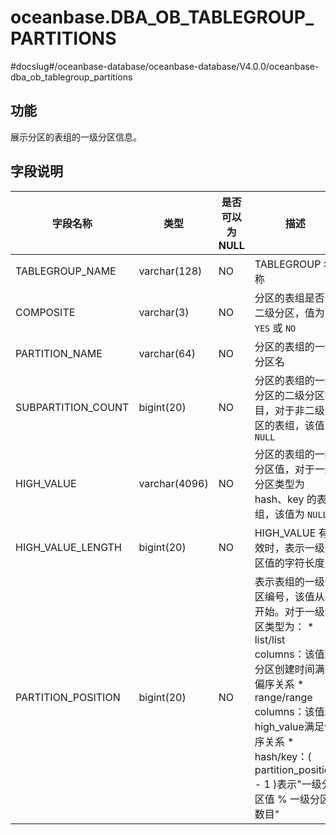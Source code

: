 oceanbase.DBA_OB_TABLEGROUP_PARTITIONS 
===========================================================
#docslug#/oceanbase-database/oceanbase-database/V4.0.0/oceanbase-dba_ob_tablegroup_partitions


功能 
-------------------

展示分区的表组的一级分区信息。

字段说明 
----------------------



|        字段名称        |      类型       | 是否可以为 NULL |                                                                                                                                                        描述                                                                                                                                                         |
|--------------------|---------------|------------|-------------------------------------------------------------------------------------------------------------------------------------------------------------------------------------------------------------------------------------------------------------------------------------------------------------------|
| TABLEGROUP_NAME    | varchar(128)  | NO         | TABLEGROUP 名称                                                                                                                                                                                                                                                                                                     |
| COMPOSITE          | varchar(3)    | NO         | 分区的表组是否为二级分区，值为 `YES` 或 `NO`                                                                                                                                                                                                                                                                                      |
| PARTITION_NAME     | varchar(64)   | NO         | 分区的表组的一级分区名                                                                                                                                                                                                                                                                                                       |
| SUBPARTITION_COUNT | bigint(20)    | NO         | 分区的表组的一级分区的二级分区数目，对于非二级分区的表组，该值为 `NULL`                                                                                                                                                                                                                                                                           |
| HIGH_VALUE         | varchar(4096) | NO         | 分区的表组的一级分区值，对于一级分区类型为 hash、key 的表组，该值为 `NULL`                                                                                                                                                                                                                                                                     |
| HIGH_VALUE_LENGTH  | bigint(20)    | NO         | HIGH_VALUE 有效时，表示一级分区值的字符长度                                                                                                                                                                                                                                                                                       |
| PARTITION_POSITION | bigint(20)    | NO         | 表示表组的一级分区编号，该值从 1 开始。对于一级分区类型为： * list/list columns：该值和分区创建时间满足偏序关系   * range/range columns：该值和high_value满足偏序关系   * hash/key：( partition_position  - 1 )表示"一级分区值 % 一级分区数目"    |


